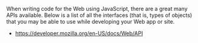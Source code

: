 When writing code for the Web using JavaScript, there are a great many APIs available. Below is a list of all the interfaces (that is, types of objects) that you may be able to use while developing your Web app or site.

- https://developer.mozilla.org/en-US/docs/Web/API
